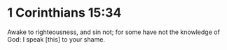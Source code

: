 # 1 Corinthians 15:34

Awake to righteousness, and sin not; for some have not the knowledge of God: I speak [this] to your shame.